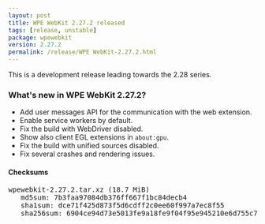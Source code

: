 ```yaml
---
layout: post
title: WPE WebKit 2.27.2 released
tags: [release, unstable]
package: wpewebkit
version: 2.27.2
permalink: /release/WPE WebKit-2.27.2.html
---
```


This is a development release leading towards the 2.28 series.

### What's new in WPE WebKit 2.27.2?

- Add user messages API for the communication with the web extension.
- Enable service workers by default.
- Fix the build with WebDriver disabled.
- Show also client EGL extensions in `about:gpu`.
- Fix the build with unified sources disabled.
- Fix several crashes and rendering issues.

#### Checksums

<pre>
wpewebkit-2.27.2.tar.xz (18.7 MiB)
   md5sum: 7b3faa97084db376ff667f1bc84decb4
   sha1sum: dce71f425d873f5d6cdff2c0ee60f997a7ec8f55
   sha256sum: 6904ce94d73e5013fe9a18fe9f04f95e945210e6d755c7d7367c355f0f0d49f7
</pre>
